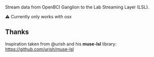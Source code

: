 Stream data from OpenBCI Ganglion to the Lab Streaming Layer (LSL).

⚠️ Currently only works with osx

## Thanks

Inspiration taken from @urish and his **muse-lsl** library: https://github.com/urish/muse-lsl